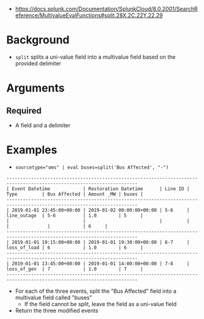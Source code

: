- https://docs.splunk.com/Documentation/SplunkCloud/8.0.2001/SearchReference/MultivalueEvalFunctions#split.28X.2C.22Y.22.29
# Background
- `split` splits a uni-value field into a multivalue field based on the provided delimiter
# Arguments
## Required
- A field and a delimiter
# Examples
- `sourcetype="oms" | eval buses=split('Bus Affected', "-")`
```
----------------------------------------------------------------------------------------------------------------------
| Event Datetime            | Restoration Datetime      | Line ID | Type         | Bus Affected | Amount _MW | buses |
----------------------------------------------------------------------------------------------------------------------
| 2019-01-01 23:45:00+00:00 | 2019-01-02 00:00:00+00:00 | 5-6     | line_outage  | 5-6          | 1.0        | 5     |
|                           |                           |         |              |              |            | 6     |
----------------------------------------------------------------------------------------------------------------------
| 2019-01-01 19:15:00+00:00 | 2019-01-01 19:30:00+00:00 | 6-7     | loss_of_load | 6            | 1.0        | 6     |
----------------------------------------------------------------------------------------------------------------------
| 2019-01-01 13:45:00+00:00 | 2019-01-01 14:00:00+00:00 | 7-8     | loss_of_gen  | 7            | 1.0        | 7     | 
----------------------------------------------------------------------------------------------------------------------
```
- For each of the three events, split the "Bus Affected" field into a multivalue field called "buses"
  - If the field cannot be split, leave the field as a uni-value field
- Return the three modified events